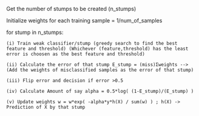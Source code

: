 Get the number of stumps to be created (n_stumps)

Initialize weights for each training sample = 1/num_of_samples

for stump in n_stumps:

    (i) Train weak classifier/stump (greedy search to find the best feature and threshold) (Whichever (feature,threshold) has the least error is choosen as the best feature and threshold)

    (ii) Calculate the error of that stump E_stump = (miss)Σweights -->(Add the weights of misclassified samples as the error of that stump)

    (iii) Flip error and decision if error >0.5

    (iv) Calculate Amount of say alpha = 0.5*log( (1-E_stump)/(E_stump) )

    (v) Update weights w = w*exp( -alpha*y*h(X) / sum(w) ) ; h(X) -> Prediction of X by that stump